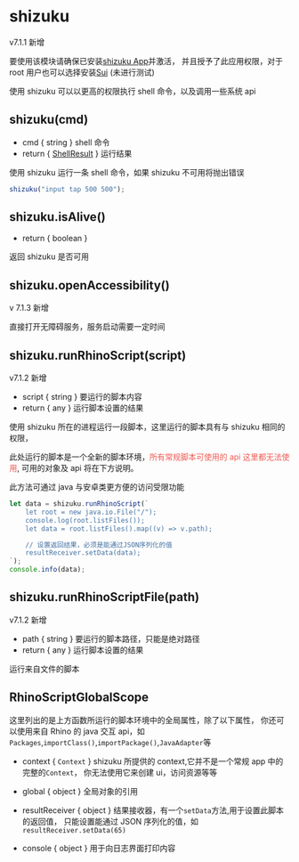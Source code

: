 # shizuku

v7.1.1 新增

要使用该模块请确保已安装[shizuku App](https://github.com/RikkaApps/Shizuku/releases)并激活，
并且授予了此应用权限，对于 root 用户也可以选择安装[Sui](https://github.com/RikkaApps/Sui) (未进行测试)

使用 shizuku 可以以更高的权限执行 shell 命令，以及调用一些系统 api

## shizuku(cmd)

- cmd \{ string } shell 命令
- return \{ [ShellResult](./shell#shellresult) } 运行结果

使用 shizuku 运行一条 shell 命令，如果 shizuku 不可用将抛出错误

```js
shizuku("input tap 500 500");
```

## shizuku.isAlive()

- return \{ boolean }

返回 shizuku 是否可用

## shizuku.openAccessibility()

v 7.1.3 新增

直接打开无障碍服务，服务启动需要一定时间

## shizuku.runRhinoScript(script)

v7.1.2 新增

- script \{ string } 要运行的脚本内容
- return \{ any } 运行脚本设置的结果

使用 shizuku 所在的进程运行一段脚本，这里运行的脚本具有与 shizuku 相同的权限，

此处运行的脚本是一个全新的脚本环境，<font color="#ef5952">所有常规脚本可使用的 api 这里都无法使用</font>,
可用的对象及 api 将在下方说明。

此方法可通过 java 与安卓类更方便的访问受限功能

```js
let data = shizuku.runRhinoScript(`
    let root = new java.io.File("/");
    console.log(root.listFiles());
    let data = root.listFiles().map((v) => v.path);

    // 设置返回结果，必须是能通过JSON序列化的值
    resultReceiver.setData(data);
`);
console.info(data);
```

## shizuku.runRhinoScriptFile(path)

v7.1.2 新增

- path \{ string } 要运行的脚本路径，只能是绝对路径
- return \{ any } 运行脚本设置的结果

运行来自文件的脚本

## RhinoScriptGlobalScope

这里列出的是上方函数所运行的脚本环境中的全局属性，除了以下属性，
你还可以使用来自 Rhino 的 java 交互 api，如`Packages`,`importClass()`,`importPackage()`,`JavaAdapter`等

- context \{ `Context` } shizuku 所提供的 context,它并不是一个常规 app 中的完整的`Context`，
  你无法使用它来创建 ui，访问资源等等

- global \{ object } 全局对象的引用

- resultReceiver \{ object } 结果接收器，有一个`setData`方法,用于设置此脚本的返回值，
  只能设置能通过 JSON 序列化的值，如`resultReceiver.setData(65)`

- console \{ object } 用于向日志界面打印内容
